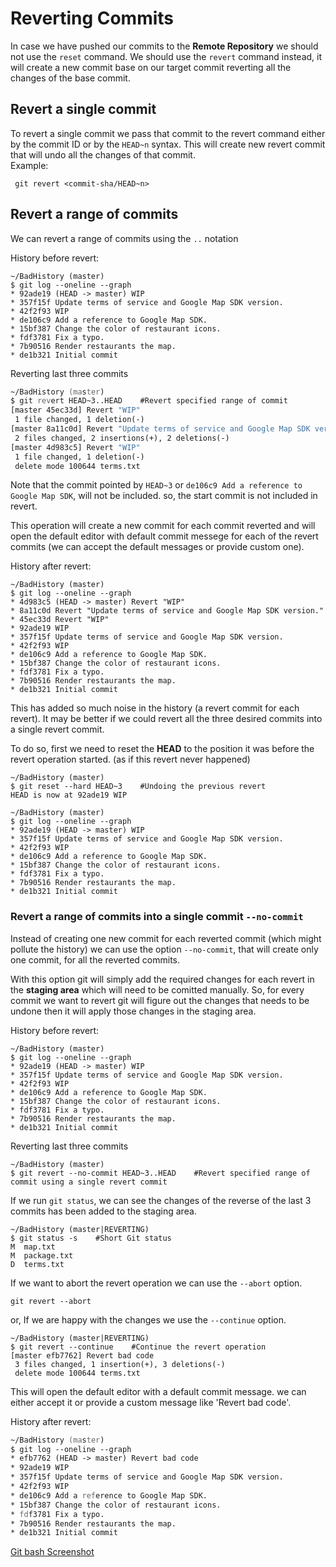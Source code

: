 # Reverting Commits

In case we have pushed our commits to the **Remote Repository** we should not use the `reset` command. We should use the `revert` command instead, it will create a new commit base on our target commit reverting all the changes of the base commit.

## Revert a single commit

To revert a single commit we pass that commit to the revert command either by the commit ID or by the `HEAD~n` syntax. This will create new revert commit that will undo all the changes of that commit.<br>
Example: 
```shell
 git revert <commit-sha/HEAD~n>
```

## Revert a range of commits

We can revert a range of commits using the `..` notation

History before revert:
```shell
~/BadHistory (master)
$ git log --oneline --graph
* 92ade19 (HEAD -> master) WIP
* 357f15f Update terms of service and Google Map SDK version.
* 42f2f93 WIP
* de106c9 Add a reference to Google Map SDK.
* 15bf387 Change the color of restaurant icons.
* fdf3781 Fix a typo.
* 7b90516 Render restaurants the map.
* de1b321 Initial commit
```
Reverting last three commits
```zsh
~/BadHistory (master)
$ git revert HEAD~3..HEAD    #Revert specified range of commit
[master 45ec33d] Revert "WIP"
 1 file changed, 1 deletion(-)
[master 8a11c0d] Revert "Update terms of service and Google Map SDK version."
 2 files changed, 2 insertions(+), 2 deletions(-)
[master 4d983c5] Revert "WIP"
 1 file changed, 1 deletion(-)
 delete mode 100644 terms.txt

```
Note that the commit pointed by `HEAD~3` or `de106c9 Add a reference to Google Map SDK`, will not be included. so, the start commit is not included in revert.

This operation will create a new commit for each commit reverted and will open the default editor with default commit messege for each of the revert commits (we can accept the default messages or provide custom one).

History after revert:

```shell
~/BadHistory (master)
$ git log --oneline --graph
* 4d983c5 (HEAD -> master) Revert "WIP"
* 8a11c0d Revert "Update terms of service and Google Map SDK version."
* 45ec33d Revert "WIP"
* 92ade19 WIP
* 357f15f Update terms of service and Google Map SDK version.
* 42f2f93 WIP
* de106c9 Add a reference to Google Map SDK.
* 15bf387 Change the color of restaurant icons.
* fdf3781 Fix a typo.
* 7b90516 Render restaurants the map.
* de1b321 Initial commit
```

This has added so much noise in the history (a revert commit for each revert). It may be better if we could revert all the three desired commits into a single revert commit.

To do so, first we need to reset the **HEAD** to the position it was before the revert operation started. (as if this revert never happened)

```shell
~/BadHistory (master)
$ git reset --hard HEAD~3    #Undoing the previous revert
HEAD is now at 92ade19 WIP

~/BadHistory (master)
$ git log --oneline --graph
* 92ade19 (HEAD -> master) WIP
* 357f15f Update terms of service and Google Map SDK version.
* 42f2f93 WIP
* de106c9 Add a reference to Google Map SDK.
* 15bf387 Change the color of restaurant icons.
* fdf3781 Fix a typo.
* 7b90516 Render restaurants the map.
* de1b321 Initial commit
```

### Revert a range of commits into a single commit `--no-commit`

Instead of creating one new commit for each reverted commit (which might pollute the history) we can use the option `--no-commit`, that will create only one commit, for all the reverted commits.

With this option git will simply add the required changes for each revert in the **staging area** which will need to be comitted manually. So, for every commit we want to revert git will figure out the changes that needs to be undone then it will apply those changes in the staging area.

History before revert:
```shell
~/BadHistory (master)
$ git log --oneline --graph
* 92ade19 (HEAD -> master) WIP
* 357f15f Update terms of service and Google Map SDK version.
* 42f2f93 WIP
* de106c9 Add a reference to Google Map SDK.
* 15bf387 Change the color of restaurant icons.
* fdf3781 Fix a typo.
* 7b90516 Render restaurants the map.
* de1b321 Initial commit
```
Reverting last three commits
```shell
~/BadHistory (master)
$ git revert --no-commit HEAD~3..HEAD    #Revert specified range of commit using a single revert commit
```
If we run `git status`, we can see the changes of the reverse of the last 3 commits has been added to the staging area.

```shell
~/BadHistory (master|REVERTING)
$ git status -s    #Short Git status
M  map.txt
M  package.txt
D  terms.txt

```

If we want to abort the revert operation we can use the `--abort` option.
```shell
git revert --abort
```

or, If we are happy with the changes we use the `--continue` option.
```shell
~/BadHistory (master|REVERTING)
$ git revert --continue    #Continue the revert operation
[master efb7762] Revert bad code
 3 files changed, 1 insertion(+), 3 deletions(-)
 delete mode 100644 terms.txt

```
This will open the default editor with a default commit message. we can either accept it or provide a custom message like 'Revert bad code'.

History after revert:

```zsh
~/BadHistory (master)
$ git log --oneline --graph
* efb7762 (HEAD -> master) Revert bad code
* 92ade19 WIP
* 357f15f Update terms of service and Google Map SDK version.
* 42f2f93 WIP
* de106c9 Add a reference to Google Map SDK.
* 15bf387 Change the color of restaurant icons.
* fdf3781 Fix a typo.
* 7b90516 Render restaurants the map.
* de1b321 Initial commit

```

[Git bash Screenshot](./images/Screenshot15.jpg)
